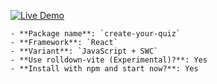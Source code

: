 [![Live Demo](https://img.shields.io/badge/Website-Online-green?style=flat&logo=vercel)](https://kaden175ck.github.io/Creat-Your-Quiz/)

```
- **Package name**: `create-your-quiz`
- **Framework**: `React`
- **Variant**: `JavaScript + SWC`
- **Use rolldown-vite (Experimental)?**: Yes
- **Install with npm and start now?**: Yes
```
